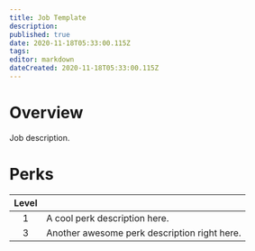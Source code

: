 ```yaml
---
title: Job Template
description: 
published: true
date: 2020-11-18T05:33:00.115Z
tags: 
editor: markdown
dateCreated: 2020-11-18T05:33:00.115Z
---
```


# Overview
Job description.
# Perks
| Level ||
|:-:|:-|
|1| A cool perk description here. |
|3| Another awesome perk description right here. |